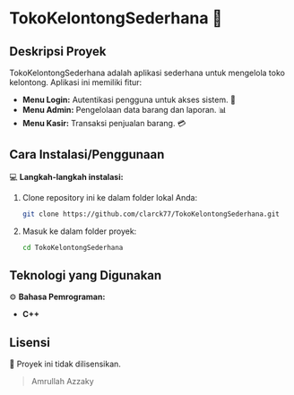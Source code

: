 # TokoKelontongSederhana 🛒

## Deskripsi Proyek
TokoKelontongSederhana adalah aplikasi sederhana untuk mengelola toko kelontong. Aplikasi ini memiliki fitur:  
- **Menu Login:** Autentikasi pengguna untuk akses sistem. 🛂  
- **Menu Admin:** Pengelolaan data barang dan laporan. 📊  
- **Menu Kasir:** Transaksi penjualan barang. 💳  

## Cara Instalasi/Penggunaan  
💻 **Langkah-langkah instalasi:**  
1. Clone repository ini ke dalam folder lokal Anda:  
   ```bash
   git clone https://github.com/clarck77/TokoKelontongSederhana.git
   ```  
2. Masuk ke dalam folder proyek:  
   ```bash
   cd TokoKelontongSederhana
   ```  

## Teknologi yang Digunakan  
⚙️ **Bahasa Pemrograman:**  
- **C++**  

## Lisensi  
📝 Proyek ini tidak dilisensikan.  

> Amrullah Azzaky 
